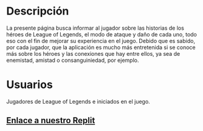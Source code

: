 
# Descripción
La presente página busca informar al jugador sobre las historias de los héroes de League of Legends, el modo de ataque y daño de cada uno, todo eso con el fin de mejorar su experiencia en el juego. Debido que es sabido, por cada jugador, que la aplicación es mucho más entretenida si se conoce más sobre los héroes y las conexiones que hay entre ellos, ya sea de enemistad, amistad o consanguiniedad, por ejemplo. 

# Usuarios
Jugadores de League of Legends e iniciados en el juego. 


## [Enlace a nuestro Replit](https://replit.com/@MarisolSolisFlores/MobileOfLegends)

